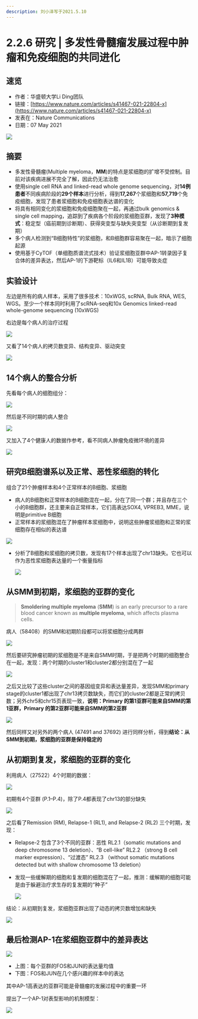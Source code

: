 ```yaml
---
description: 刘小泽写于2021.5.10
---
```


# 2.2.6  研究 \| 多发性骨髓瘤发展过程中肿瘤和免疫细胞的共同进化

## 速览

* 作者：华盛顿大学Li Ding团队
* 链接：[https://www.nature.com/articles/s41467-021-22804-x](https://www.nature.com/articles/s41467-021-22804-x)
* 发表在：Nature Communications 
* 日期：07 May 2021

![](https://jieandze1314-1255603621.cos.ap-guangzhou.myqcloud.com/blog/2021-05-10-024842.png)

## 摘要

* 多发性骨髓瘤\(Multiple myeloma，**MM**\)的特点是浆细胞的扩增不受控制。目前对该疾病进展不完全了解，因此仍无法治愈
* 使用single cell RNA and linked-read whole genome sequencing，对**14例患者**不同疾病阶段的**29个样本**进行分析，得到**17,267**个浆细胞和**57,719**个免疫细胞，发现了患者浆细胞和免疫细胞表达谱的变化
* 将具有相同变化的浆细胞和免疫细胞聚在一起，再通过bulk genomics & single cell mapping，追踪到了疾病各个阶段的浆细胞亚群，发现了**3种模式**：稳定型（癌前期到诊断期）、获得突变型与缺失突变型（从诊断期到复发期）
* 多个病人检测到“B细胞特性”的浆细胞，和B细胞群容易聚在一起，暗示了细胞起源
* 使用基于CyTOF（单细胞质谱流式技术）验证浆细胞亚群中AP-1转录因子复合体的差异表达，然后AP-1的下游靶标（IL6和IL1B）可能导致炎症

## 实验设计

左边是所有的病人样本，采用了很多技术：10xWGS, scRNA, Bulk RNA, WES, WGS。至少一个样本同时利用了scRNA-seq和10x Genomics linked-read whole-genome sequencing \(10xWGS\)

右边是每个病人的治疗过程

![](https://jieandze1314-1255603621.cos.ap-guangzhou.myqcloud.com/blog/2021-05-10-030547.png)

又看了14个病人的拷贝数变异、结构变异、驱动突变

![](https://jieandze1314-1255603621.cos.ap-guangzhou.myqcloud.com/blog/2021-05-10-031030.png)

## 14个病人的整合分析

先看每个病人的细胞组分：

![](https://jieandze1314-1255603621.cos.ap-guangzhou.myqcloud.com/blog/2021-05-10-032609.png)

然后是不同时期的病人整合

![](https://jieandze1314-1255603621.cos.ap-guangzhou.myqcloud.com/blog/2021-05-10-032105.png)

又加入了4个健康人的数据作参考，看不同病人肿瘤免疫微环境的差异

![](https://jieandze1314-1255603621.cos.ap-guangzhou.myqcloud.com/blog/2021-05-10-032812.png)

## 研究B细胞谱系以及正常、恶性浆细胞的转化

组合了21个肿瘤样本和4个正常样本的B细胞、浆细胞

* 病人的B细胞和正常样本的B细胞混在一起，分在了同一个群；并且存在三个小的B细胞群，还主要来自正常样本，它们高表达SOX4, VPREB3, MME，说明是primitive B细胞
* 正常样本的浆细胞混在了肿瘤样本浆细胞中，说明这些肿瘤浆细胞和正常的浆细胞存在相似的表达谱

![](https://jieandze1314-1255603621.cos.ap-guangzhou.myqcloud.com/blog/2021-05-10-033301.png)

* 分析了B细胞和浆细胞的拷贝数，发现有17个样本出现了chr13缺失。它也可以作为恶性浆细胞表达量的一个衡量指标

  ![](https://jieandze1314-1255603621.cos.ap-guangzhou.myqcloud.com/blog/2021-05-10-034046.png)

## 从SMM到初期，浆细胞的亚群的变化

> **Smoldering multiple myeloma** \(**SMM**\) is an early precursor to a rare blood cancer known as **multiple myeloma**, which affects plasma cells.

病人（58408）的SMM和初期阶段都可以将浆细胞分成两群

![](https://jieandze1314-1255603621.cos.ap-guangzhou.myqcloud.com/blog/2021-05-10-050612.png)

然后要研究肿瘤初期的浆细胞是不是来自SMM时期，于是把两个时期的细胞整合在一起，发现：两个时期的cluster1和cluster2都分别混在了一起

![](https://jieandze1314-1255603621.cos.ap-guangzhou.myqcloud.com/blog/2021-05-10-060242.png)

之后又比较了这些cluster之间的基因组变异和表达量差异，发现SMM和primary stage的cluster1都出现了chr13拷贝数缺失，而它们的cluster2都是正常的拷贝数；另外chr5和chr15页表现一致，**说明：Primary 的第1亚群可能来自SMM的第1亚群，Primary 的第2亚群可能来自SMM的第2亚群**

![](https://jieandze1314-1255603621.cos.ap-guangzhou.myqcloud.com/blog/2021-05-10-051143.png)

然后同样又对另外的两个病人 \(47491 and 37692\) 进行同样分析，得到**结论：从SMM到初期，浆细胞的亚群是保持稳定的**

## 从初期到复发，浆细胞的亚群的变化

利用病人（27522）4个时期的数据：

![](https://jieandze1314-1255603621.cos.ap-guangzhou.myqcloud.com/blog/2021-05-10-051925.png)

初期有4个亚群 \(P.1–P.4\)，除了P.4都表现了chr13的部分缺失

![](https://jieandze1314-1255603621.cos.ap-guangzhou.myqcloud.com/blog/2021-05-10-052136.png)

之后看了Remission \(RM\), Relapse-1 \(RL1\), and Relapse-2 \(RL2\) 三个时期，发现：

* Relapse-2 包含了3个不同的亚群：恶性 RL2.1（somatic mutations and deep chromosome 13 deletion）、“B cell-like” RL2.2 （strong B cell marker expression）、“过渡态” RL2.3 （without somatic mutations detected but with shallow chromosome 13 deletion）
* 发现一些缓解期的细胞和复发期的细胞混在了一起，推测：缓解期的细胞可能是由于躲避治疗求生存的复发期的“种子”

  ![](https://jieandze1314-1255603621.cos.ap-guangzhou.myqcloud.com/blog/2021-05-10-053137.png)

结论：从初期到复发，浆细胞亚群出现了动态的拷贝数增加和缺失

![](https://jieandze1314-1255603621.cos.ap-guangzhou.myqcloud.com/blog/2021-05-10-052757.png)

## 最后检测AP-1在浆细胞亚群中的差异表达

![](https://jieandze1314-1255603621.cos.ap-guangzhou.myqcloud.com/blog/2021-05-10-054645.png)

* 上图：每个亚群的FOS和JUN的表达量均值
* 下图：FOS和JUN在几个感兴趣的样本中的表达

其中AP-1高表达的亚群可能是骨髓瘤的发展过程中的重要一环

提出了一个AP-1对表型影响的机制模型：

![](https://jieandze1314-1255603621.cos.ap-guangzhou.myqcloud.com/blog/2021-05-10-055851.png)




